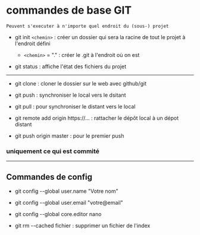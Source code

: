 # commandes de base GIT

`Peuvent s'executer à n'importe quel endroit du (sous-) projet`


- git init `<chemin>` : créer un dossier qui sera la racine de tout le projet à l'endroit défini
  - `<chemin>` = "." : créer le .git à l'endroit où on est

- git status : affiche l'état des fichiers du projet

---
- git clone : cloner le dossier sur le web avec github/git

- git push : synchroniser le local vers le dsitant

- git pull : pour synchroniser le distant vers le local

- git remote add origin https://... : rattacher le dépôt local à un dépot distant

- git push origin master : pour le premier push

### uniquement ce qui est commité
---

## Commandes de config

- git config --global user.name "Votre nom"
- git config --global user.email "votre@email"
- git config --global core.editor nano

- git rm --cached fichier : supprimer un fichier de l'index

### 